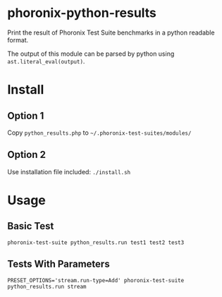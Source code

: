 # phoronix-python-results
Print the result of Phoronix Test Suite benchmarks in a python readable format.

The output of this module can be parsed by python using `ast.literal_eval(output)`.

# Install
## Option 1
Copy `python_results.php` to `~/.phoronix-test-suites/modules/`
## Option 2
Use installation file included: `./install.sh`

# Usage
## Basic Test
`phoronix-test-suite python_results.run test1 test2 test3`

## Tests With Parameters
`PRESET_OPTIONS='stream.run-type=Add' phoronix-test-suite python_results.run stream`
